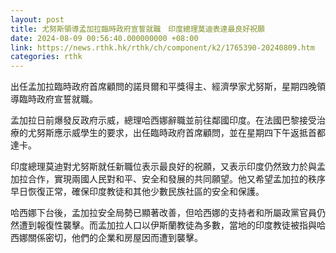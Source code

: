 ```yaml
---
layout: post
title: 尤努斯領導孟加拉臨時政府宣誓就職　印度總理莫迪表達最良好祝願
date: 2024-08-09 00:56:40.000000000 +08:00
link: https://news.rthk.hk/rthk/ch/component/k2/1765390-20240809.htm
categories: rthk
---
```


出任孟加拉臨時政府首席顧問的諾貝爾和平獎得主、經濟學家尤努斯，星期四晚領導臨時政府宣誓就職。

孟加拉日前爆發反政府示威，總理哈西娜辭職並前往鄰國印度。在法國巴黎接受治療的尤努斯應示威學生的要求，出任臨時政府首席顧問，並在星期四下午返抵首都達卡。

印度總理莫迪對尤努斯就任新職位表示最良好的祝願，又表示印度仍然致力於與孟加拉合作，實現兩國人民對和平、安全和發展的共同願望。他又希望孟加拉的秩序早日恢復正常，確保印度教徒和其他少數民族社區的安全和保護。

哈西娜下台後，孟加拉安全局勢已顯著改善，但哈西娜的支持者和所屬政黨官員仍然遭到報復性襲擊。而孟加拉人口以伊斯蘭教徒為多數，當地的印度教徒被指與哈西娜關係密切，他們的企業和房屋因而遭到襲擊。

